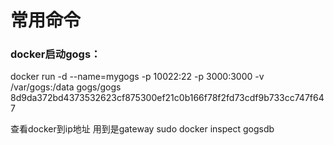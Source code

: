 # 常用命令
### docker启动gogs：
docker run -d --name=mygogs -p 10022:22 -p 3000:3000 -v /var/gogs:/data gogs/gogs 
8d9da372bd4373532623cf875300ef21c0b166f78f2fd73cdf9b733cc747f647

查看docker到ip地址 用到是gateway
sudo docker inspect gogsdb